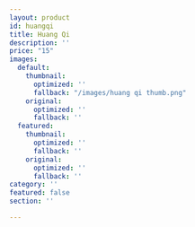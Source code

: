```yaml
---
layout: product
id: huangqi
title: Huang Qi
description: ''
price: "15"
images:
  default:
    thumbnail:
      optimized: ''
      fallback: "/images/huang qi thumb.png"
    original:
      optimized: ''
      fallback: ''
  featured:
    thumbnail:
      optimized: ''
      fallback: ''
    original:
      optimized: ''
      fallback: ''
category: ''
featured: false
section: ''

---
```

